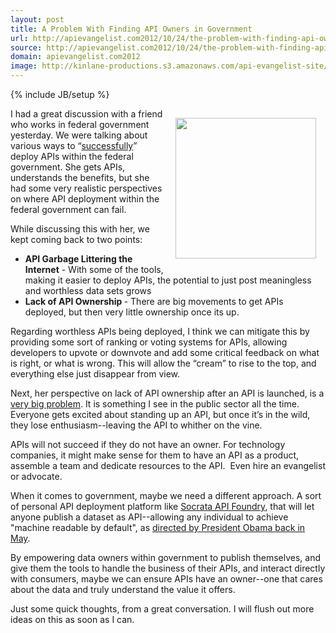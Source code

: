 ```yaml
---
layout: post
title: A Problem With Finding API Owners in Government
url: http://apievangelist.com2012/10/24/the-problem-with-finding-api-owners-in-government/
source: http://apievangelist.com2012/10/24/the-problem-with-finding-api-owners-in-government/
domain: apievangelist.com2012
image: http://kinlane-productions.s3.amazonaws.com/api-evangelist-site/blog/government-owners-uncle-sam.jpeg
---
```

{% include JB/setup %}
<p><img style="padding: 15px;" src="https://s3.amazonaws.com/kinlane-productions/api-evangelist/federal-government/government-owners-uncle-sam.jpeg" alt="" width="225" align="right" /></p>
<p>I had a great discussion with a friend who works in federal government yesterday.  We were talking about various ways to &ldquo;<span style="text-decoration: underline;">successfully</span>&rdquo; deploy APIs within the federal government.  She gets APIs, understands the benefits, but she had some very realistic perspectives on where API deployment within the federal government can fail.</p>
<p>While discussing this with her, we kept coming back to two points:</p>
<ul class="mainlist">
<li><strong>API Garbage Littering the Internet</strong> - With some of the tools, making it easier to deploy APIs, the potential to just post meaningless and worthless data sets grows</li>
<li><strong>Lack of API Ownership </strong>- There are big movements to get APIs deployed, but then very little ownership once its up.</li>
</ul>
<p>Regarding worthless APIs being deployed, I think we can mitigate this by providing some sort of ranking or voting systems for APIs, allowing developers to upvote or downvote and add some critical feedback on what is right, or what is wrong.  This will allow the &ldquo;cream&rdquo; to rise to the top, and everything else just disappear from view.</p>
<p>Next, her perspective on lack of API ownership after an API is launched, is a <span style="text-decoration: underline;">very big problem</span>.  It is something I see in the public sector all the time.  Everyone gets excited about standing up an API, but once it&rsquo;s in the wild, they lose enthusiasm--leaving the API to whither on the vine.</p>
<p>APIs will not succeed if they do not have an owner.  For technology companies, it might make sense for them to have an API as a product, assemble a team and dedicate resources to the API. &nbsp;Even hire an evangelist or advocate.</p>
<p>When it comes to government, maybe we need a different approach.  A sort of personal API deployment platform like <a title="Socrata API Foundry" href="http://www.socrata.com/api-foundry/">Socrata API Foundry</a>, that will let anyone publish a dataset as API--allowing any individual to achieve "machine readable by default", as <a href="http://blog.apievangelist.com/2012/06/01/barak-obama-directs-all-federal-agencies-to-have-an-api/">directed by President Obama back in May</a>.</p>
<p>By empowering data owners within government to publish themselves, and give them the tools to handle the business of their APIs, and interact directly with consumers, maybe we can ensure APIs have an owner--one that cares about the data and truly understand the value it offers.</p>
<p>Just some quick thoughts, from a great conversation.  I will flush out more ideas on this as soon as I can.</p>
